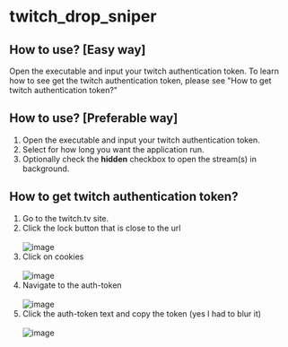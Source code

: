 # twitch_drop_sniper

## How to use? [Easy way]
Open the executable and input your twitch authentication token.
To learn how to see get the twitch authentication token, please see "How to get twitch authentication token?"

## How to use? [Preferable way]
1. Open the executable and input your twitch authentication token.
2. Select for how long you want the application run.
3. Optionally check the **hidden** checkbox to open the stream(s) in background.

## How to get twitch authentication token?
1. Go to the twitch.tv site.
2. Click the lock button that is close to the url<br/><br/>
![image](https://user-images.githubusercontent.com/31120156/113023260-1e9e3380-918e-11eb-8f19-2b0cfd694f8d.png)
3. Click on cookies<br/><br/>
![image](https://user-images.githubusercontent.com/31120156/113023353-31b10380-918e-11eb-921f-f71102c5cc7f.png)
4. Navigate to the auth-token<br/><br/>
![image](https://user-images.githubusercontent.com/31120156/113023673-8d7b8c80-918e-11eb-8cda-80cc400b1413.png)
5. Click the auth-token text and copy the token (yes I had to blur it)<br/><br/>
![image](https://user-images.githubusercontent.com/31120156/113023830-be5bc180-918e-11eb-846c-d31d2150b867.png)
